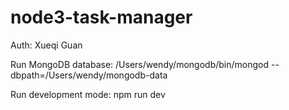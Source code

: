 # node3-task-manager

Auth: Xueqi Guan

Run MongoDB database: /Users/wendy/mongodb/bin/mongod --dbpath=/Users/wendy/mongodb-data

Run development mode: npm run dev